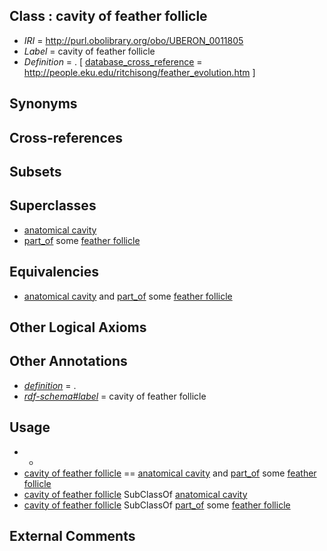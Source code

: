 
## Class : cavity of feather follicle

 * *IRI* = http://purl.obolibrary.org/obo/UBERON_0011805
 * *Label* = cavity of feather follicle
 * *Definition* = . [ [database_cross_reference](../../ef/oboInOwl#hasDbXref.md) = http://people.eku.edu/ritchisong/feather_evolution.htm ]

## Synonyms


## Cross-references


## Subsets


## Superclasses

 * [anatomical cavity](../../UBERON/53/UBERON_0002553.md)
 * [part_of](../../BFO/50/BFO_0000050.md) some [feather follicle](../../UBERON/82/UBERON_0011782.md)

## Equivalencies

 * [anatomical cavity](../../UBERON/53/UBERON_0002553.md) and [part_of](../../BFO/50/BFO_0000050.md) some [feather follicle](../../UBERON/82/UBERON_0011782.md)

## Other Logical Axioms


## Other Annotations

 * *[definition](../../IAO/15/IAO_0000115.md)* = .
 * *[rdf-schema#label](../../el/rdf-schema#label.md)* = cavity of feather follicle

## Usage

 * -
 * [cavity of feather follicle](../../UBERON/05/UBERON_0011805.md) == [anatomical cavity](../../UBERON/53/UBERON_0002553.md) and [part_of](../../BFO/50/BFO_0000050.md) some [feather follicle](../../UBERON/82/UBERON_0011782.md)
 * [cavity of feather follicle](../../UBERON/05/UBERON_0011805.md) SubClassOf [anatomical cavity](../../UBERON/53/UBERON_0002553.md)
 * [cavity of feather follicle](../../UBERON/05/UBERON_0011805.md) SubClassOf [part_of](../../BFO/50/BFO_0000050.md) some [feather follicle](../../UBERON/82/UBERON_0011782.md)

## External Comments

